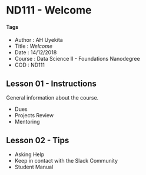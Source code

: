 # ND111 - Welcome

#### Tags
* Author : AH Uyekita
* Title  :  _Welcome_
* Date   : 14/12/2018
* Course : Data Science II - Foundations Nanodegree
* COD    : ND111

## Lesson 01 - Instructions

General information about the course.

* Dues
* Projects Review
* Mentoring

## Lesson 02 - Tips

* Asking Help
* Keep in contact with the Slack Community
* Student Manual
